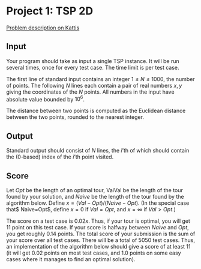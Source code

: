 # Project 1: TSP 2D

[Problem description on Kattis](https://kth.kattis.com/problems/tsp)


## Input
Your program should take as input a single TSP instance. It will be run several times, once for every test case. The time limit is per test case.

The first line of standard input contains an integer $1≤N≤1000$, the number of points. The following $N$ lines each contain a pair of real numbers $x,y$ giving the coordinates of the $N$ points. All numbers in the input have absolute value bounded by $10^6$.

The distance between two points is computed as the Euclidean distance between the two points, rounded to the nearest integer.

## Output
Standard output should consist of $N$ lines, the $i$’th of which should contain the (0-based) index of the $i$’th point visited.

## Score
Let $Opt$ be the length of an optimal tour, ValVal be the length of the tour found by your solution, and $Naive$ be the length of the tour found by the algorithm below. Define $x=(Val−Opt)/(Naive−Opt)$. (In the special case that$ Naive=Opt$, define $x=0$ if $Val=Opt$, and $x=∞$ if $Val>Opt$.)

The score on a test case is $0.02x$. Thus, if your tour is optimal, you will get 11 point on this test case. If your score is halfway between $Naive$ and $Opt$, you get roughly 0.14 points. The total score of your submission is the sum of your score over all test cases. There will be a total of 5050 test cases. Thus, an implementation of the algorithm below should give a score of at least 11 (it will get 0.02 points on most test cases, and 1.0 points on some easy cases where it manages to find an optimal solution).
